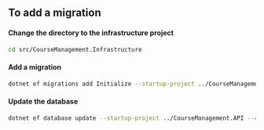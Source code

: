 ## To add a migration

#### Change the directory to the infrastructure project
```bash
cd src/CourseManagement.Infrastructure
```

#### Add a migration
```bash
dotnet ef migrations add Initialize --startup-project ../CourseManagement.API -o ./Database/Migrations/ --context ApplicationDbContext
```

#### Update the database
```bash
dotnet ef database update --startup-project ../CourseManagement.API --context ApplicationDbContext
```